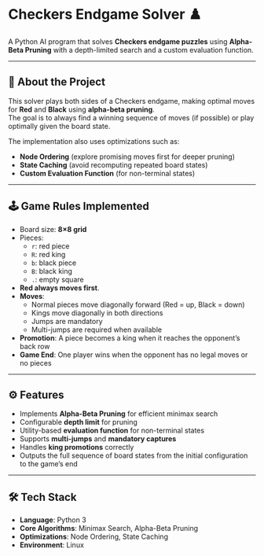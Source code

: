 # Checkers Endgame Solver ♟️

A Python AI program that solves **Checkers endgame puzzles** using **Alpha-Beta Pruning** with a depth-limited search and a custom evaluation function.   

---

## 📖 About the Project

This solver plays both sides of a Checkers endgame, making optimal moves for **Red** and **Black** using **alpha-beta pruning**.  
The goal is to always find a winning sequence of moves (if possible) or play optimally given the board state.

The implementation also uses optimizations such as:
- **Node Ordering** (explore promising moves first for deeper pruning)  
- **State Caching** (avoid recomputing repeated board states)  
- **Custom Evaluation Function** (for non-terminal states)  

---

## 🕹️ Game Rules Implemented

- Board size: **8×8 grid**  
- Pieces:
  - `r`: red piece  
  - `R`: red king  
  - `b`: black piece  
  - `B`: black king  
  - `.`: empty square  
- **Red always moves first**.  
- **Moves**:
  - Normal pieces move diagonally forward (Red = up, Black = down)  
  - Kings move diagonally in both directions  
  - Jumps are mandatory  
  - Multi-jumps are required when available  
- **Promotion**: A piece becomes a king when it reaches the opponent’s back row  
- **Game End**: One player wins when the opponent has no legal moves or no pieces  

---

## ⚙️ Features

- Implements **Alpha-Beta Pruning** for efficient minimax search  
- Configurable **depth limit** for pruning  
- Utility-based **evaluation function** for non-terminal states  
- Supports **multi-jumps** and **mandatory captures**  
- Handles **king promotions** correctly  
- Outputs the full sequence of board states from the initial configuration to the game’s end  

---

## 🛠️ Tech Stack

- **Language**: Python 3  
- **Core Algorithms**: Minimax Search, Alpha-Beta Pruning  
- **Optimizations**: Node Ordering, State Caching  
- **Environment**: Linux
